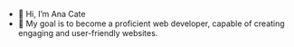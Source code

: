 - 👋 Hi, I’m Ana Cate
- 🌱 My goal is to become a proficient web developer, capable of creating engaging and user-friendly websites.


<!---
anacatedazo/anacatedazo is a ✨ special ✨ repository because its `README.md` (this file) appears on your GitHub profile.
You can click the Preview link to take a look at your changes.
--->
